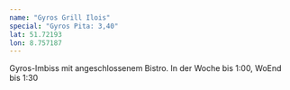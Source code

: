 ```yaml
---
name: "Gyros Grill Ilois"
special: "Gyros Pita: 3,40"
lat: 51.72193
lon: 8.757187
---
```

Gyros-Imbiss mit angeschlossenem Bistro. In der Woche bis 1:00, WoEnd bis 1:30
